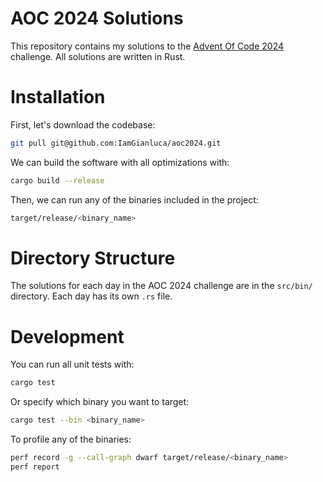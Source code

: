 # AOC 2024 Solutions

This repository contains my solutions to the [Advent Of Code 2024](https://adventofcode.com/2024) challenge. All solutions are written in Rust. 

# Installation

First, let's download the codebase:

```bash
git pull git@github.com:IamGianluca/aoc2024.git
```

We can build the software with all optimizations with:

```bash
cargo build --release
```

Then, we can run any of the binaries included in the project:

```bash
target/release/<binary_name>
```

# Directory Structure

The solutions for each day in the AOC 2024 challenge are in the `src/bin/` directory. Each day has its own `.rs` file. 

# Development

You can run all unit tests with:

```bash
cargo test
```

Or specify which binary you want to target:

```bash
cargo test --bin <binary_name>
```

To profile any of the binaries: 

```bash
perf record -g --call-graph dwarf target/release/<binary_name>
perf report
```
